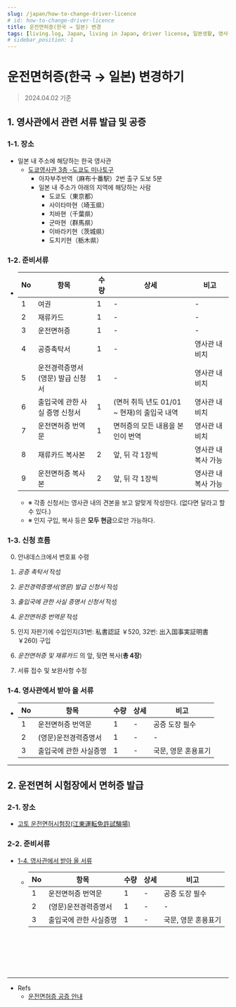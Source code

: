 ```yaml
---
slug: /japan/how-to-change-driver-licence
# id: how-to-change-driver-licence
title: 운전면허증(한국 → 일본) 변경
tags: [living.log, Japan, living in Japan, driver license, 일본생활, 영사관, 운전면허증]
# sidebar_position: 1
---
```


<!--title -->
# 운전면허증(한국 → 일본) 변경하기
<!--//title -->

> 2024.04.02 기준

## 1. 영사관에서 관련 서류 발급 및 공증

### 1-1. 장소
- 일본 내 주소에 해당하는 한국 영사관
  + [도쿄영사관 3층 -도쿄도 미나토구](https://maps.app.goo.gl/atVQVareSkFZdL2c7)
    - 아자부주반역（麻布十番駅）2번 출구 도보 5분
    - 일본 내 주소가 아래의 지역에 해당하는 사람
      - 도쿄도（東京都）
      - 사이타마현（埼玉県）
      - 치바현（千葉県）
      - 군마현（群馬県）
      - 이바라키현（茨城県）
      - 도치키현（栃木県）

### 1-2. 준비서류
  + |No | 항목                           |수량|상세|비고|
    |---|---                             |---|---|---|
    |1  | 여권                           | 1 | - | - |
    |2  | 재류카드                       | 1 | - | - |
    |3  | 운전면허증                     | 1 | - | - |
    |4  | 공증촉탁서                     | 1 | - | 영사관 내 비치 |
    |5  | 운전경력증명서(영문) 발급 신청서 | 1 | - | 영사관 내 비치 |
    |6  | 출입국에 관한 사실 증명 신청서   | 1 | (면허 취득 년도 01/01 ~ 현재)의 출입국 내역 | 영사관 내 비치 |
    |7  | 운전면허증 번역문               | 1 | 면허증의 모든 내용을 본인이 번역 | 영사관 내 비치 |
    |8  | 재류카드 복사본                 | 2 | 앞, 뒤 각 1장씩 | 영사관 내 복사 가능 |
    |9  | 운전면허증 복사본               | 2 | 앞, 뒤 각 1장씩 | 영사관 내 복사 가능 |
    - ※ 각종 신청서는 영사관 내의 견본을 보고 알맞게 작성한다. (없다면 달라고 할 수 있다.)
    - ※ 인지 구입, 복사 등은 **모두 현금**으로만 가능하다.

### 1-3. 신청 흐름
0) 안내데스크에서 번호표 수령

1) _공증 촉탁서_ 작성

2) _운전경력증명서(영문) 발급 신청서_ 작성 

3) _출입국에 관한 사실 증명서 신청서_ 작성

4) _운전면허증 번역문_ 작성

5) 인지 자판기에 수입인지(31번: 私書認証 ￥520, 32번: 出入国事実証明書 ￥260) 구입

6) _운전면허증 및 재류카드_ 의 앞, 뒷면 복사(**총 4장**)

7) 서류 접수 및 보완사항 수정


### 1-4. 영사관에서 받아 올 서류
  + |No | 항목 |수량|상세|비고|
    |---|--- |---|---|---|
    |1  | 운전면허증 번역문 | 1 | - | 공증 도장 필수 |
    |2  | (영문)운전경력증명서 | 1 | - | - |
    |3  | 출입국에 관한 사실증명 | 1 | - | 국문, 영문 혼용표기 |

--- 


## 2. 운전면허 시험장에서 면허증 발급

### 2-1. 장소
- [고토 운전면허시험장(江東運転免許試験場)](https://maps.app.goo.gl/ANDHm71JGvrsHVRN6)


### 2-2. 준비서류
- [1-4. 영사관에서 받아 올 서류](#1-4-영사관에서-받아-올-서류)
  + |No | 항목 |수량|상세|비고|
    |---|--- |---|---|---|
    |1  | 운전면허증 번역문 | 1 | - | 공증 도장 필수 |
    |2  | (영문)운전경력증명서 | 1 | - | - |
    |3  | 출입국에 관한 사실증명 | 1 | - | 국문, 영문 혼용표기 |


<br /><br /><br /><br /><br />

---
- Refs
  + [운전면허증 공증 안내](https://overseas.mofa.go.kr/jp-ko/wpge/m_1162/contents.do)